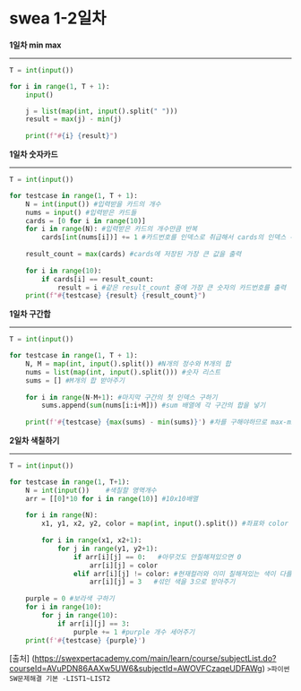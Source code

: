 # swea 1-2일차

**1일차 min max**

---



```python
T = int(input())

for i in range(1, T + 1):
    input() 

    j = list(map(int, input().split(" "))) 
    result = max(j) - min(j)
    
    print(f"#{i} {result}")
```



**1일차 숫자카드**

---



```python
T = int(input())

for testcase in range(1, T + 1): 
    N = int(input()) #입력받을 카드의 개수
    nums = input() #입력받은 카드들
    cards = [0 for i in range(10)]
    for i in range(N): #입력받은 카드의 개수만큼 반복
        cards[int(nums[i])] += 1 #카드번호를 인덱스로 취급해서 cards의 인덱스 위치의 값을 1씩 증가시켜줌
    
    result_count = max(cards) #cards에 저장된 가장 큰 값을 출력
    
    for i in range(10):
        if cards[i] == result_count:
            result = i #같은 result_count 중에 가장 큰 숫자의 카드번호를 출력
    print(f"#{testcase} {result} {result_count}")
```



**1일차 구간합**

---



```python
T = int(input())

for testcase in range(1, T + 1): 
    N, M = map(int, input().split()) #N개의 정수와 M개의 합
    nums = list(map(int, input().split())) #숫자 리스트
    sums = [] #M개의 합 받아주기
    
    for i in range(N-M+1): #마지막 구간의 첫 인덱스 구하기
        sums.append(sum(nums[i:i+M])) #sum 배열에 각 구간의 합을 넣기
        
    print(f'#{testcase} {max(sums) - min(sums)}') #차를 구해야하므로 max-min
```



**2일차 색칠하기**

---



```py
T = int(input())

for testcase in range(1, T+1):
    N = int(input())    #색칠할 영역개수
    arr = [[0]*10 for i in range(10)] #10x10배열
    
    for i in range(N):
        x1, y1, x2, y2, color = map(int, input().split()) #좌표와 color 받기
        
        for i in range(x1, x2+1):
            for j in range(y1, y2+1):
                if arr[i][j] == 0:   #아무것도 안칠해져있으면 0
                    arr[i][j] = color
                elif arr[i][j] != color: #현재컬러와 이미 칠해져있는 색이 다를 경우 
                    arr[i][j] = 3   #섞인 색을 3으로 받아주기
                
    purple = 0 #보라색 구하기
    for i in range(10):
        for j in range(10):
            if arr[i][j] == 3:
                purple += 1 #purple 개수 세어주기
    print(f'#{testcase} {purple}')
```



[출처] (https://swexpertacademy.com/main/learn/course/subjectList.do?courseId=AVuPDN86AAXw5UW6&subjectId=AWOVFCzaqeUDFAWg) 
`>파이썬 SW문제해결 기본 -LIST1~LIST2`

